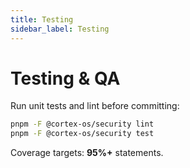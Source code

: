 ```yaml
---
title: Testing
sidebar_label: Testing
---
```


# Testing & QA

Run unit tests and lint before committing:

```bash
pnpm -F @cortex-os/security lint
pnpm -F @cortex-os/security test
```

Coverage targets: **95%+** statements.
